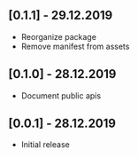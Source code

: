 ## [0.1.1] - 29.12.2019

* Reorganize package
* Remove manifest from assets

## [0.1.0] - 28.12.2019

* Document public apis

## [0.0.1] - 28.12.2019

* Initial release
